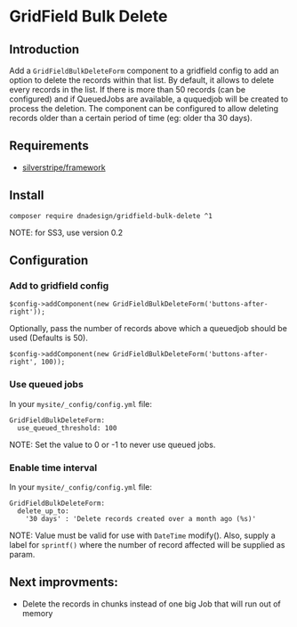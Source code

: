# GridField Bulk Delete

## Introduction

Add a `GridFieldBulkDeleteForm` component to a gridfield config to add an option to delete the records within that list.
By default, it allows to delete every records in the list.
If there is more than 50 records (can be configured) and if QueuedJobs are available, a ququedjob will be created to process the deletion.
The component can be configured to allow deleting records older than a certain period of time (eg: older tha 30 days). 

## Requirements
* [silverstripe/framework](https://github.com/silverstripe/framework)

## Install

```
composer require dnadesign/gridfield-bulk-delete ^1
```

NOTE: for SS3, use version 0.2

## Configuration

### Add to gridfield config

	$config->addComponent(new GridFieldBulkDeleteForm('buttons-after-right'));

Optionally, pass the number of records above which a queuedjob should be used (Defaults is 50).

	$config->addComponent(new GridFieldBulkDeleteForm('buttons-after-right', 100));

### Use queued jobs

In your `mysite/_config/config.yml` file:

	GridFieldBulkDeleteForm:
	  use_queued_threshold: 100

NOTE: Set the value to 0 or -1 to never use queued jobs.

### Enable time interval

In your `mysite/_config/config.yml` file:

	GridFieldBulkDeleteForm:
	  delete_up_to:
	    '30 days' : 'Delete records created over a month ago (%s)'

NOTE: Value must be valid for use with `DateTime` modify().
Also, supply a label for `sprintf()` where the number of record affected will be supplied as param.

## Next improvments:

- Delete the records in chunks instead of one big Job that will run out of memory